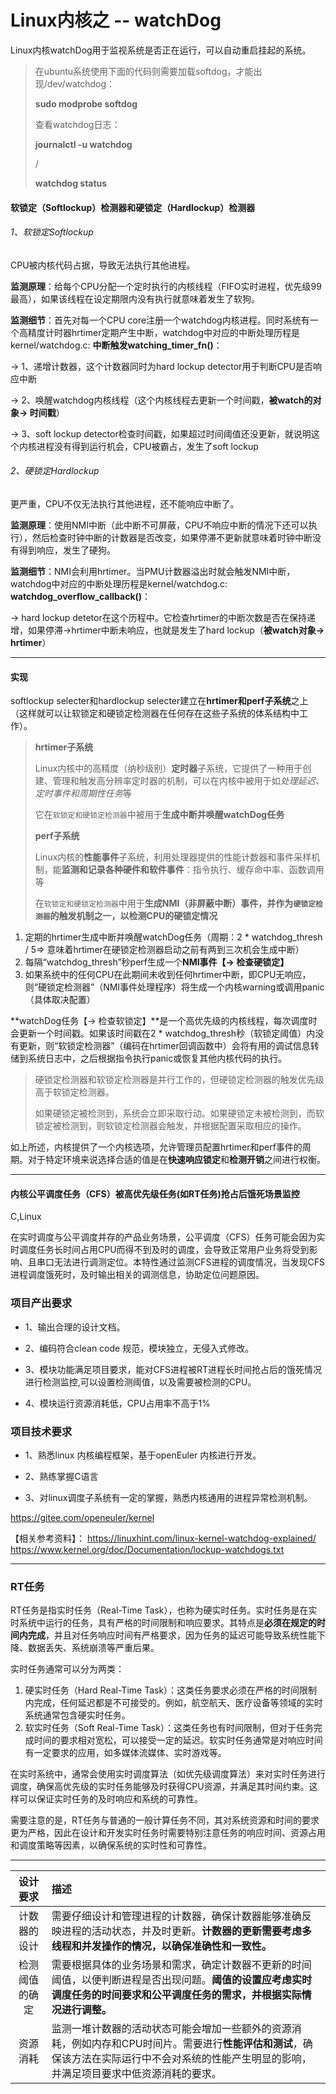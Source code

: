# Linux内核之 -- watchDog



Linux内核watchDog用于监视系统是否正在运行，可以自动重启挂起的系统。

> 在ubuntu系统使用下面的代码则需要加载softdog，才能出现/dev/watchdog：
>
> **sudo modprobe softdog**
>
> 查看watchdog日志：
>
> **journalctl -u watchdog**
>
> /
>
> **watchdog status**



#### 软锁定（Softlockup）检测器和硬锁定（Hardlockup）检测器

###### 1、软锁定Softlockup

CPU被内核代码占据，导致无法执行其他进程。

**监测原理**：给每个CPU分配一个定时执行的内核线程（FIFO实时进程，优先级99最高），如果该线程在设定期限内没有执行就意味着发生了软狗。

**监测细节**：首先对每一个CPU core注册一个watchdog内核进程。同时系统有一个高精度计时器hrtimer定期产生中断，watchdog中对应的中断处理历程是kernel/watchdog.c: **中断触发watching_timer_fn()**：

-> 1、递增计数器，这个计数器同时为hard lockup detector用于判断CPU是否响应中断

-> 2、唤醒watchdog内核线程（这个内核线程去更新一个时间戳，**被watch的对象-> 时间戳**）

-> 3、soft lockup detector检查时间戳，如果超过时间阈值还没更新，就说明这个内核进程没有得到运行机会，CPU被霸占，发生了soft lockup



###### 2、硬锁定Hardlockup

更严重，CPU不仅无法执行其他进程，还不能响应中断了。

**监测原理**：使用NMI中断（此中断不可屏蔽，CPU不响应中断的情况下还可以执行），然后检查时钟中断的计数器是否改变，如果停滞不更新就意味着时钟中断没有得到响应，发生了硬狗。

**监测细节**：NMI会利用hrtimer。当PMU计数器溢出时就会触发NMI中断，watchdog中对应的中断处理历程是kernel/watchdog.c: **watchdog_overflow_callback()**：

-> hard lockup detetor在这个历程中。它检查hrtimer的中断次数是否在保持递增，如果停滞->hrtimer中断未响应，也就是发生了hard lockup（**被watch对象-> hrtimer**）



------



#### 实现

softlockup selecter和hardlockup selecter建立在**hrtimer和perf子系统**之上（这样就可以让软锁定和硬锁定检测器在任何存在这些子系统的体系结构中工作）。

> **hrtimer子系统**
>
> Linux内核中的高精度（纳秒级别）**定时器**子系统，它提供了一种用于创建、管理和触发高分辨率定时器的机制，可以在内核中被用于如*处理延迟、定时事件和周期性任务*等
>
> 它在`软锁定和硬锁定检测器`中被用于**生成中断并唤醒watchDog任务**
>
> **perf子系统**
>
> Linux内核的**性能事件**子系统，利用处理器提供的性能计数器和事件采样机制，能**监测和记录各种硬件和软件事件**：指令执行、缓存命中率、函数调用等
>
> 在`软锁定和硬锁定检测器`中用于**生成NMI（非屏蔽中断）事件，并作为`硬锁定检测器`的触发机制之一，以检测CPU的硬锁定情况**



1. 定期的hrtimer生成中断并唤醒watchDog任务（周期：2 * watchdog_thresh / 5=> 意味着hrtimer在硬锁定检测器启动之前有两到三次机会生成中断）
2. 每隔“watchdog_thresh”秒perf生成一个**NMI事件【-> 检查硬锁定】**
3. 如果系统中的任何CPU在此期间未收到任何hrtimer中断，即CPU无响应，则“硬锁定检测器”（NMI事件处理程序）将生成一个内核warning或调用panic（具体取决配置）

**watchDog任务【-> 检查软锁定】**是一个高优先级的内核线程，每次调度时会更新一个时间戳。如果该时间戳在2 * watchdog_thresh秒（软锁定阈值）内没有更新，则“软锁定检测器”（编码在hrtimer回调函数中）会将有用的调试信息转储到系统日志中，之后根据指令执行panic或恢复其他内核代码的执行。

> 硬锁定检测器和软锁定检测器是并行工作的，但硬锁定检测器的触发优先级高于软锁定检测器。
>
> 如果硬锁定被检测到，系统会立即采取行动。如果硬锁定未被检测到，而软锁定被检测到，则软锁定检测器会触发，并根据配置采取相应的操作。



如上所述，内核提供了一个内核选项，允许管理员配置hrtimer和perf事件的周期。对于特定环境来说选择合适的值是在**快速响应锁定**和**检测开销**之间进行权衡。





------





#### 内核公平调度任务（CFS）被高优先级任务(如RT任务)抢占后饿死场景监控

C,Linux

在实时调度与公平调度并存的产品业务场景，公平调度（CFS）任务可能会因为实时调度任务长时间占用CPU而得不到及时的调度，会导致正常用户业务将受到影响、且串口无法进行调测定位。本特性通过监测CFS进程的调度情况，当发现CFS进程调度饿死时，及时输出相关的调测信息，协助定位问题原因。



### 项目产出要求

- 1、输出合理的设计文档。

- 2、编码符合clean code 规范，模块独立，无侵入式修改。

- 3、模块功能满足项目要求，能对CFS进程被RT进程长时间抢占后的饿死情况进行检测监控,可以设置检测阈值，以及需要被检测的CPU。

- 4、模块运行资源消耗低，CPU占用率不高于1%



### 项目技术要求

- 1、熟悉linux 内核编程框架，基于openEuler 内核进行开发。

- 2、熟练掌握C语言

- 3、对linux调度子系统有一定的掌握，熟悉内核通用的进程异常检测机制。



https://gitee.com/openeuler/kernel

【相关参考资料】：
https://linuxhint.com/linux-kernel-watchdog-explained/
https://www.kernel.org/doc/Documentation/lockup-watchdogs.txt





------





### RT任务

RT任务是指实时任务（Real-Time Task），也称为硬实时任务。实时任务是在实时系统中运行的任务，具有严格的时间限制和响应要求。其特点是**必须在规定的时间内完成**，并且对任务响应时间有严格要求，因为任务的延迟可能导致系统性能下降、数据丢失、系统崩溃等严重后果。

实时任务通常可以分为两类：

1. 硬实时任务（Hard Real-Time Task）：这类任务要求必须在严格的时间限制内完成，任何延迟都是不可接受的。例如，航空航天、医疗设备等领域的实时系统通常包含硬实时任务。
2. 软实时任务（Soft Real-Time Task）：这类任务也有时间限制，但对于任务完成时间的要求相对宽松，可以接受一定的延迟。软实时任务通常是对响应时间有一定要求的应用，如多媒体流媒体、实时游戏等。

在实时系统中，通常会使用实时调度算法（如优先级调度算法）来对实时任务进行调度，确保高优先级的实时任务能够及时获得CPU资源，并满足其时间约束。这样可以保证实时任务的及时响应和系统的可靠性。

需要注意的是，RT任务与普通的一般计算任务不同，其对系统资源和时间的要求更为严格，因此在设计和开发实时任务时需要特别注意任务的响应时间、资源占用和调度策略等因素，以确保系统的实时性和可靠性。



------



|    设计要求    | 描述                                                         |
| :------------: | :----------------------------------------------------------- |
|  计数器的设计  | 需要仔细设计和管理进程的计数器，确保计数器能够准确反映进程的活动状态，并及时更新。**计数器的更新需要考虑多线程和并发操作的情况，以确保准确性和一致性。** |
| 检测阈值的确定 | 需要根据具体的业务场景和需求，确定计数器不更新的时间阈值，以便判断进程是否出现问题。**阈值的设置应考虑实时调度任务的时间要求和公平调度任务的需求，并根据实际情况进行调整。** |
|    资源消耗    | 监测一堆计数器的活动状态可能会增加一些额外的资源消耗，例如内存和CPU时间片。需要进行**性能评估和测试**，确保该方法在实际运行中不会对系统的性能产生明显的影响，并满足项目要求中低资源消耗的要求。 |

